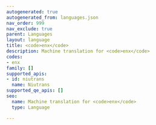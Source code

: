```yaml
---
autogenerated: true
autogenerated_from: languages.json
nav_order: 999
nav_exclude: true
parent: Languages
layout: language
title: <code>enx</code>
description: Machine translation for <code>enx</code>
codes:
- enx
family: []
supported_apis:
- id: niutrans
  name: Niutrans
supported_qe_apis: []
seo:
  name: Machine translation for <code>enx</code>
  type: Language

---
```


